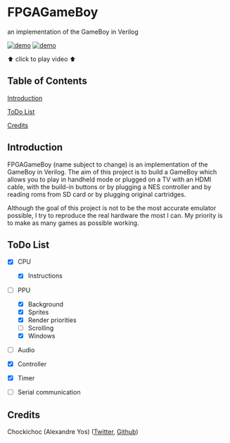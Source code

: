 # FPGAGameBoy
an implementation of the GameBoy in Verilog

[![demo](https://i.imgur.com/TRDNHrV.png)](https://i.imgur.com/IhCdJPn.mp4)
[![demo](https://i.imgur.com/pdjicua.jpg)](https://i.imgur.com/ncSWflj.mp4)

⬆ click to play video ⬆ 

## Table of Contents

[Introduction](#intro)

[ToDo List](#todo)

[Credits](#credits)

<a name="intro"></a>
## Introduction
FPGAGameBoy (name subject to change) is an implementation of the GameBoy in Verilog. The aim of this project is to build a GameBoy which allows you to play in handheld mode or plugged on a TV with an HDMI cable, with the build-in buttons or by plugging a NES controller and by reading roms from SD card or by plugging original cartridges.

Although the goal of this project is not to be the most accurate emulator possible, I try to reproduce the real hardware the most I can. My priority is to make as many games as possible working.

<a name="todo"></a>
## ToDo List
- [x] CPU
  - [x] Instructions
- [ ] PPU
  - [x] Background
  - [x] Sprites
  - [x] Render priorities
  - [ ] Scrolling
  - [x] Windows
- [ ] Audio
- [x] Controller
- [x] Timer
- [ ] Serial communication


<a name="credits"></a>
## Credits

Chockichoc (Alexandre Yos) ([Twitter](https://twitter.com/chockichoc), [Github](https://github.com/chockichoc))
